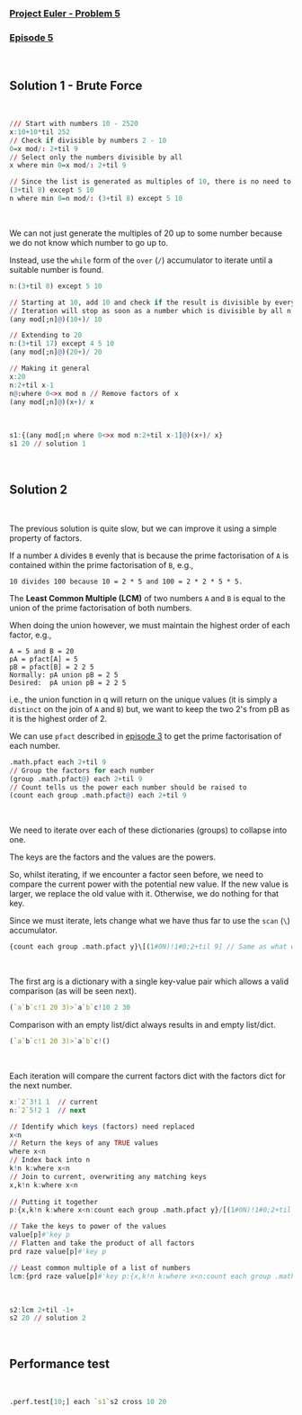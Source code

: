 ### [Project Euler - Problem 5](https://projecteuler.net/problem=5)
### [Episode 5](https://community.kx.com/t5/kdb-and-q/Q-For-Problems-Episode-5/m-p/13304#M198)
<br>

## Solution 1 - Brute Force
<br>

```q
/// Start with numbers 10 - 2520
x:10+10*til 252
// Check if divisible by numbers 2 - 10
0=x mod/: 2+til 9
// Select only the numbers divisible by all 
x where min 0=x mod/: 2+til 9

// Since the list is generated as multiples of 10, there is no need to check the factors of 10
(3+til 8) except 5 10
n where min 0=n mod/: (3+til 8) except 5 10
```
<br>

We can not just generate the multiples of 20 up to some number because we do not know which number to go up to.

Instead, use the `while` form of the `over` (`/`) accumulator to iterate until a suitable number is found.

```q
n:(3+til 8) except 5 10

// Starting at 10, add 10 and check if the result is divisible by everything in n
// Iteration will stop as soon as a number which is divisible by all n is found
(any mod[;n]@)(10+)/ 10

// Extending to 20
n:(3+til 17) except 4 5 10
(any mod[;n]@)(20+)/ 20

// Making it general
x:20                
n:2+til x-1         
n@:where 0<>x mod n // Remove factors of x
(any mod[;n]@)(x+)/ x
```
<br>

```q
s1:{(any mod[;n where 0<>x mod n:2+til x-1]@)(x+)/ x}
s1 20 // solution 1
```
<br>

## Solution 2
<br>

The previous solution is quite slow, but we can improve it using a simple property of factors.

If a number `A` divides `B` evenly that is because the prime factorisation of `A` is contained within the prime factorisation of `B`, e.g.,

    10 divides 100 because 10 = 2 * 5 and 100 = 2 * 2 * 5 * 5.
 
The **Least Common Multiple (LCM)** of two numbers `A` and `B` is equal to the union of the prime factorisation of both numbers.

When doing the union however, we must maintain the highest order of each factor, e.g., 

    A = 5 and B = 20
    pA = pfact[A] = 5
    pB = pfact[B] = 2 2 5
    Normally: pA union pB = 2 5
    Desired:  pA union pB = 2 2 5

i.e., the union function in q will return on the unique values (it is simply a `distinct` on the join of `A` and `B`) but, we want to keep the two 2's from pB as it is the highest order of 2.

We can use `pfact` described in [episode 3](ep3.md) to get the prime factorisation of each number.
```q
.math.pfact each 2+til 9
// Group the factors for each number
(group .math.pfact@) each 2+til 9
// Count tells us the power each number should be raised to
(count each group .math.pfact@) each 2+til 9
```
<br>

We need to iterate over each of these dictionaries (groups) to collapse into one.

The keys are the factors and the values are the powers.

So, whilst iterating, if we encounter a factor seen before, we need to compare the current power with the potential new value. If the new value is larger, we replace the old value with it. Otherwise, we do nothing for that key.

Since we must iterate, lets change what we have thus far to use the `scan` (`\`) accumulator.
```q
{count each group .math.pfact y}\[(1#0N)!1#0;2+til 9] // Same as what we had before
```
<br>

The first arg is a dictionary with a single key-value pair which allows a valid comparison (as will be seen next). 
```q
(`a`b`c!1 20 3)>`a`b`c!10 2 30
```

Comparison with an empty list/dict always results in and empty list/dict.
```q
(`a`b`c!1 20 3)>`a`b`c!()
```
<br>


Each iteration will compare the current factors dict with the factors dict for the next number.
```q
x:`2`3!1 1  // current
n:`2`5!2 1  // next

// Identify which keys (factors) need replaced
x<n
// Return the keys of any TRUE values
where x<n
// Index back into n
k!n k:where x<n
// Join to current, overwriting any matching keys
x,k!n k:where x<n
            
// Putting it together
p:{x,k!n k:where x<n:count each group .math.pfact y}/[(1#0N)!1#0;2+til 9] 

// Take the keys to power of the values
value[p]#'key p
// Flatten and take the product of all factors
prd raze value[p]#'key p

// Least common multiple of a list of numbers
lcm:{prd raze value[p]#'key p:{x,k!n k:where x<n:count each group .math.pfact y}/[(1#0N)!1#0;x]}
```
<br>

```q
s2:lcm 2+til -1+
s2 20 // solution 2
```
<br>

## Performance test
<br>

```q
.perf.test[10;] each `s1`s2 cross 10 20
```
